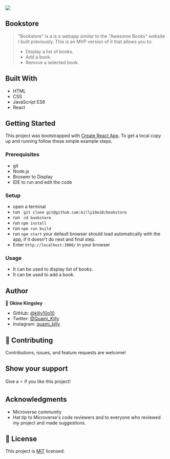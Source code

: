 ![](https://img.shields.io/badge/Microverse-blueviolet)

## Bookstore

>"Bookstore" is a  is a webapp similar to the "Awesome Books" website I built previously. This is an MVP version of it that allows you to:
>- Display a list of books.
>- Add a book.
>- Remove a selected book.

## Built With 

- HTML 
- CSS 
- JavaScript ES6 
- React

## Getting Started

This project was bootstrapped with [Create React App](https://github.com/facebook/create-react-app).
To get a local copy up and running follow these simple example steps.

### Prerequisites

- git
- Node.js
- Broswer to Display
- IDE to run and edit the code

### Setup

- open a terminal
- run ` git clone git@github.com:killy10o10/bookstore`
- run ` cd bookstore`
- run `npm install`
- run `npm run build`
- run `npm start` your default browser should load automatically with the app, if it doesn't do next and final step.
- Enter `http://localhost:3000/` in your browser

### Usage

- It can be used to display list of books.
- It can be used to add a book.

## Author

👤 **Okine Kingsley**

- GitHub: [@killy10o10](https://github.com/killy10o10)
- Twitter: [@Quami_Killy](https://twitter.com/Quami_Killy)
- Instagram: [quami_killy](https://www.instagram.com/quami_killy/)

## 🤝 Contributing

Contributions, issues, and feature requests are welcome!

## Show your support

Give a ⭐️ if you like this project!

## Acknowledgments

- Microverse community
- Hat tip to Microverse's code reviewers and to everyone who reviewed my project and made suggestions.

## 📝 License

This project is [MIT](./LICENSE) licensed.

